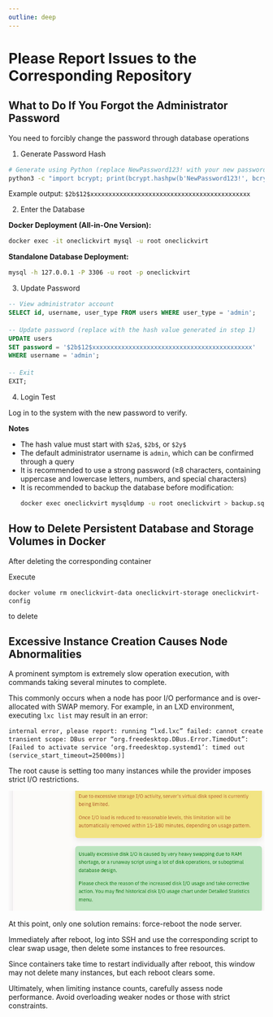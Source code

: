 ```yaml
---
outline: deep
---
```


# Please Report Issues to the Corresponding Repository

## What to Do If You Forgot the Administrator Password

You need to forcibly change the password through database operations

1. Generate Password Hash

```bash
# Generate using Python (replace NewPassword123! with your new password)
python3 -c "import bcrypt; print(bcrypt.hashpw(b'NewPassword123!', bcrypt.gensalt()).decode('utf-8'))"
```

Example output: `$2b$12$xxxxxxxxxxxxxxxxxxxxxxxxxxxxxxxxxxxxxxxxxxxx`

2. Enter the Database

**Docker Deployment (All-in-One Version):**
```bash
docker exec -it oneclickvirt mysql -u root oneclickvirt
```

**Standalone Database Deployment:**
```bash
mysql -h 127.0.0.1 -P 3306 -u root -p oneclickvirt
```

3. Update Password

```sql
-- View administrator account
SELECT id, username, user_type FROM users WHERE user_type = 'admin';

-- Update password (replace with the hash value generated in step 1)
UPDATE users 
SET password = '$2b$12$xxxxxxxxxxxxxxxxxxxxxxxxxxxxxxxxxxxxxxxxxxxx' 
WHERE username = 'admin';

-- Exit
EXIT;
```

4. Login Test

Log in to the system with the new password to verify.

**Notes**

- The hash value must start with `$2a$`, `$2b$`, or `$2y$`
- The default administrator username is `admin`, which can be confirmed through a query
- It is recommended to use a strong password (≥8 characters, containing uppercase and lowercase letters, numbers, and special characters)
- It is recommended to backup the database before modification:
  ```bash
  docker exec oneclickvirt mysqldump -u root oneclickvirt > backup.sql
  ```

## How to Delete Persistent Database and Storage Volumes in Docker

After deleting the corresponding container

Execute

```shell
docker volume rm oneclickvirt-data oneclickvirt-storage oneclickvirt-config
```

to delete

## Excessive Instance Creation Causes Node Abnormalities

A prominent symptom is extremely slow operation execution, with commands taking several minutes to complete.

This commonly occurs when a node has poor I/O performance and is over-allocated with SWAP memory.
For example, in an LXD environment, executing ```lxc list``` may result in an error:

```shell
internal error, please report: running “lxd.lxc” failed: cannot create transient scope: DBus error “org.freedesktop.DBus.Error.TimedOut”: [Failed to activate service ‘org.freedesktop.systemd1’: timed out (service_start_timeout=25000ms)]
```

The root cause is setting too many instances while the provider imposes strict I/O restrictions.

![](./images/iofailed.png)

At this point, only one solution remains: force-reboot the node server.

Immediately after reboot, log into SSH and use the corresponding script to clear swap usage, then delete some instances to free resources.

Since containers take time to restart individually after reboot, this window may not delete many instances, but each reboot clears some.

Ultimately, when limiting instance counts, carefully assess node performance. Avoid overloading weaker nodes or those with strict constraints.